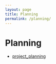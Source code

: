 ```yaml
---
layout: page
title: Planning
permalink: /planning/
---
```


# Planning

+ [project_planning](/assets/project_planning.pdf)